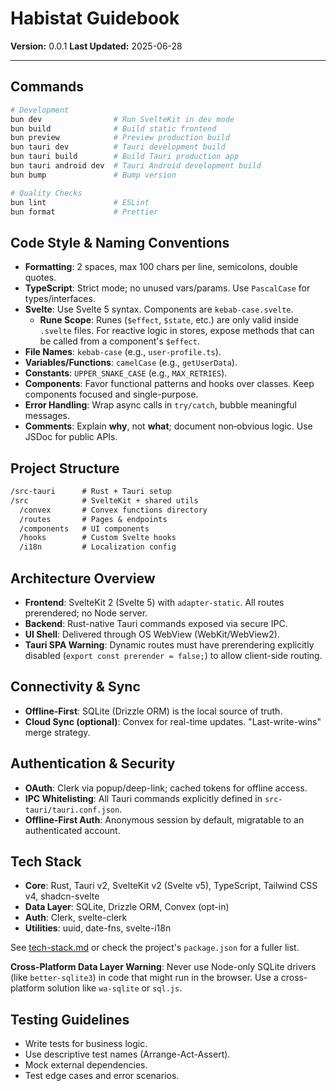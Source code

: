 # Habistat Guidebook

**Version:** 0.0.1
**Last Updated:** 2025-06-28

---

## Commands

```bash
# Development
bun dev                # Run SvelteKit in dev mode
bun build              # Build static frontend
bun preview            # Preview production build
bun tauri dev          # Tauri development build
bun tauri build        # Build Tauri production app
bun tauri android dev  # Tauri Android development build
bun bump               # Bump version

# Quality Checks
bun lint               # ESLint
bun format             # Prettier
```

## Code Style & Naming Conventions

- **Formatting**: 2 spaces, max 100 chars per line, semicolons, double quotes.
- **TypeScript**: Strict mode; no unused vars/params. Use `PascalCase` for types/interfaces.
- **Svelte**: Use Svelte 5 syntax. Components are `kebab-case.svelte`.
  - **Rune Scope**: Runes (`$effect`, `$state`, etc.) are only valid inside `.svelte` files. For reactive logic in stores, expose methods that can be called from a component's `$effect`.
- **File Names**: `kebab-case` (e.g., `user-profile.ts`).
- **Variables/Functions**: `camelCase` (e.g., `getUserData`).
- **Constants**: `UPPER_SNAKE_CASE` (e.g., `MAX_RETRIES`).
- **Components**: Favor functional patterns and hooks over classes. Keep components focused and single-purpose.
- **Error Handling**: Wrap async calls in `try/catch`, bubble meaningful messages.
- **Comments**: Explain **why**, not **what**; document non‑obvious logic. Use JSDoc for public APIs.

## Project Structure

```txt
/src-tauri      # Rust + Tauri setup
/src            # SvelteKit + shared utils
  /convex       # Convex functions directory
  /routes       # Pages & endpoints
  /components   # UI components
  /hooks        # Custom Svelte hooks
  /i18n         # Localization config
```

## Architecture Overview

- **Frontend**: SvelteKit 2 (Svelte 5) with `adapter-static`. All routes prerendered; no Node server.
- **Backend**: Rust-native Tauri commands exposed via secure IPC.
- **UI Shell**: Delivered through OS WebView (WebKit/WebView2).
- **Tauri SPA Warning**: Dynamic routes must have prerendering explicitly disabled (`export const prerender = false;`) to allow client-side routing.

## Connectivity & Sync

- **Offline-First**: SQLite (Drizzle ORM) is the local source of truth.
- **Cloud Sync (optional)**: Convex for real-time updates. "Last-write-wins" merge strategy.

## Authentication & Security

- **OAuth**: Clerk via popup/deep-link; cached tokens for offline access.
- **IPC Whitelisting**: All Tauri commands explicitly defined in `src-tauri/tauri.conf.json`.
- **Offline-First Auth**: Anonymous session by default, migratable to an authenticated account.

## Tech Stack

- **Core**: Rust, Tauri v2, SvelteKit v2 (Svelte v5), TypeScript, Tailwind CSS v4, shadcn-svelte
- **Data Layer**: SQLite, Drizzle ORM, Convex (opt-in)
- **Auth**: Clerk, svelte-clerk
- **Utilities**: uuid, date-fns, svelte-i18n

See [tech-stack.md](tech-stack.md) or check the project's `package.json` for a fuller list.

**Cross-Platform Data Layer Warning**:
Never use Node-only SQLite drivers (like `better-sqlite3`) in code that might run in the browser. Use a cross-platform solution like `wa-sqlite` or `sql.js`.

## Testing Guidelines

- Write tests for business logic.
- Use descriptive test names (Arrange-Act-Assert).
- Mock external dependencies.
- Test edge cases and error scenarios.
